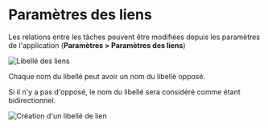 Paramètres des liens
=============

Les relations entre les tâches peuvent être modifiées depuis les paramètres de l'application (**Paramètres > Paramètres des liens**)

![Libellé des liens](screenshots/link-labels.png)

Chaque nom du libellé peut avoir un nom du libellé opposé.

Si il n'y a pas d'opposé, le nom du libellé sera considéré comme étant bidirectionnel.

![Création d'un libellé de lien](screenshots/link-label-creation.png)

